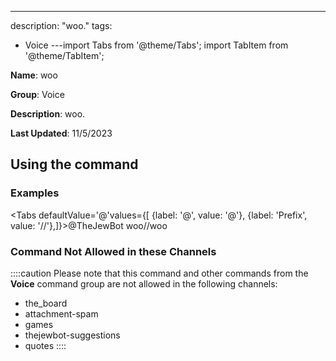 ---
description: "woo."
tags:
  - Voice
---import Tabs from '@theme/Tabs';
import TabItem from '@theme/TabItem';

**Name**: woo

**Group**: Voice

**Description**: woo.

**Last Updated**: 11/5/2023

## Using the command

### Examples
<Tabs defaultValue='@'values={[ {label: '@', value: '@'}, {label: 'Prefix', value: '//'},]}><TabItem value='@'>@TheJewBot woo</TabItem><TabItem value='//'>//woo</TabItem></Tabs>

### Command Not Allowed in these Channels
::::caution Please note that this command and other commands from the **Voice** command group are not allowed in the following channels:
- the_board
- attachment-spam
- games
- thejewbot-suggestions
- quotes
::::